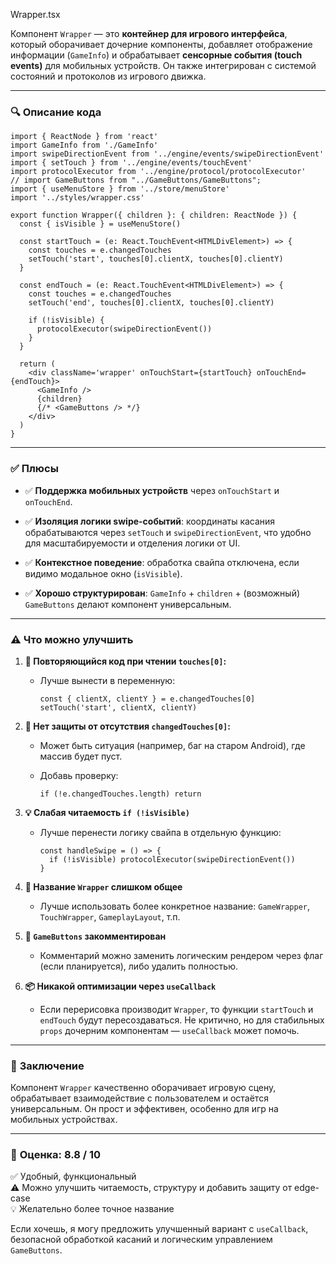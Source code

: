 Wrapper.tsx

Компонент `Wrapper` — это **контейнер для игрового интерфейса**, который оборачивает дочерние компоненты, добавляет отображение информации (`GameInfo`) и обрабатывает **сенсорные события (touch events)** для мобильных устройств. Он также интегрирован с системой состояний и протоколов из игрового движка.

---

### 🔍 **Описание кода**

```tsx
import { ReactNode } from 'react'
import GameInfo from './GameInfo'
import swipeDirectionEvent from '../engine/events/swipeDirectionEvent'
import { setTouch } from '../engine/events/touchEvent'
import protocolExecutor from '../engine/protocol/protocolExecutor'
// import GameButtons from "../GameButtons/GameButtons";
import { useMenuStore } from '../store/menuStore'
import '../styles/wrapper.css'

export function Wrapper({ children }: { children: ReactNode }) {
  const { isVisible } = useMenuStore()

  const startTouch = (e: React.TouchEvent<HTMLDivElement>) => {
    const touches = e.changedTouches
    setTouch('start', touches[0].clientX, touches[0].clientY)
  }

  const endTouch = (e: React.TouchEvent<HTMLDivElement>) => {
    const touches = e.changedTouches
    setTouch('end', touches[0].clientX, touches[0].clientY)

    if (!isVisible) {
      protocolExecutor(swipeDirectionEvent())
    }
  }

  return (
    <div className='wrapper' onTouchStart={startTouch} onTouchEnd={endTouch}>
      <GameInfo />
      {children}
      {/* <GameButtons /> */}
    </div>
  )
}
```

---

### ✅ **Плюсы**

- ✅ **Поддержка мобильных устройств** через `onTouchStart` и `onTouchEnd`.
    
- ✅ **Изоляция логики swipe-событий**: координаты касания обрабатываются через `setTouch` и `swipeDirectionEvent`, что удобно для масштабируемости и отделения логики от UI.
    
- ✅ **Контекстное поведение**: обработка свайпа отключена, если видимо модальное окно (`isVisible`).
    
- ✅ **Хорошо структурирован**: `GameInfo` + `children` + (возможный) `GameButtons` делают компонент универсальным.
    

---

### ⚠️ **Что можно улучшить**

1. **🧼 Повторяющийся код при чтении `touches[0]`:**
    
    - Лучше вынести в переменную:
        
        ```tsx
        const { clientX, clientY } = e.changedTouches[0]
        setTouch('start', clientX, clientY)
        ```
        
2. **🧪 Нет защиты от отсутствия `changedTouches[0]`:**
    
    - Может быть ситуация (например, баг на старом Android), где массив будет пуст.
        
    - Добавь проверку:
        
        ```tsx
        if (!e.changedTouches.length) return
        ```
        
3. **💡 Слабая читаемость `if (!isVisible)`**
    
    - Лучше перенести логику свайпа в отдельную функцию:
        
        ```tsx
        const handleSwipe = () => {
          if (!isVisible) protocolExecutor(swipeDirectionEvent())
        }
        ```
        
4. **📛 Название `Wrapper` слишком общее**
    
    - Лучше использовать более конкретное название: `GameWrapper`, `TouchWrapper`, `GameplayLayout`, т.п.
        
5. **🔁 `GameButtons` закомментирован**
    
    - Комментарий можно заменить логическим рендером через флаг (если планируется), либо удалить полностью.
        
6. **📦 Никакой оптимизации через `useCallback`**
    
    - Если перерисовка производит `Wrapper`, то функции `startTouch` и `endTouch` будут пересоздаваться. Не критично, но для стабильных `props` дочерним компонентам — `useCallback` может помочь.
        

---

### 🧠 **Заключение**

Компонент `Wrapper` качественно оборачивает игровую сцену, обрабатывает взаимодействие с пользователем и остаётся универсальным. Он прост и эффективен, особенно для игр на мобильных устройствах.

---

### 🔧 **Оценка: 8.8 / 10**

✅ Удобный, функциональный  
⚠ Можно улучшить читаемость, структуру и добавить защиту от edge-case  
💡 Желательно более точное название

Если хочешь, я могу предложить улучшенный вариант с `useCallback`, безопасной обработкой касаний и логическим управлением `GameButtons`.